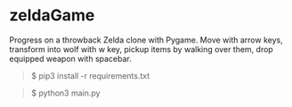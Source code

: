 # zeldaGame
Progress on a throwback Zelda clone with Pygame. Move with arrow keys, transform into wolf with w key, pickup items by walking over them, drop equipped weapon with spacebar.

> $ pip3 install -r requirements.txt

> $ python3 main.py


